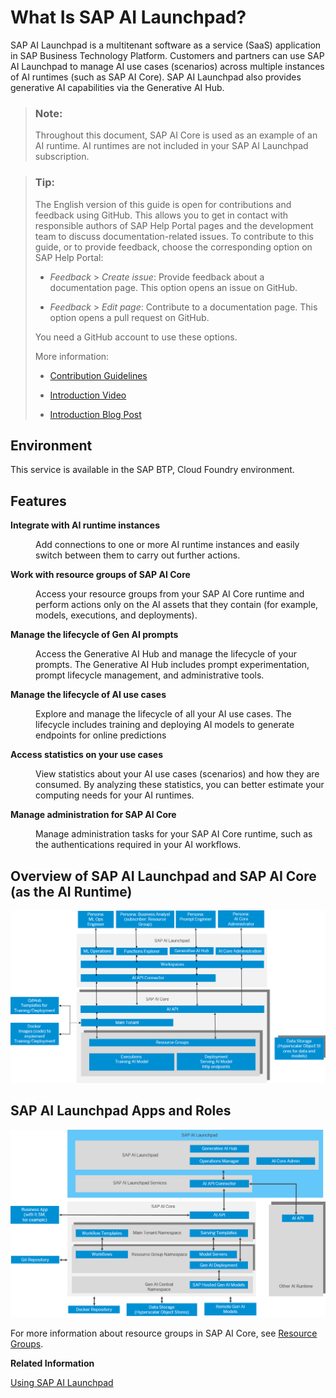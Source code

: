 <!-- loio760889ab809841c8a8905ca492f902cb -->

# What Is SAP AI Launchpad?

SAP AI Launchpad is a multitenant software as a service \(SaaS\) application in SAP Business Technology Platform. Customers and partners can use SAP AI Launchpad to manage AI use cases \(scenarios\) across multiple instances of AI runtimes \(such as SAP AI Core\). SAP AI Launchpad also provides generative AI capabilities via the Generative AI Hub.

> ### Note:  
> Throughout this document, SAP AI Core is used as an example of an AI runtime. AI runtimes are not included in your SAP AI Launchpad subscription.

> ### Tip:  
> The English version of this guide is open for contributions and feedback using GitHub. This allows you to get in contact with responsible authors of SAP Help Portal pages and the development team to discuss documentation-related issues. To contribute to this guide, or to provide feedback, choose the corresponding option on SAP Help Portal:
> 
> -   *Feedback* \> *Create issue*: Provide feedback about a documentation page. This option opens an issue on GitHub.
> 
> -   *Feedback* \> *Edit page*: Contribute to a documentation page. This option opens a pull request on GitHub.
> 
> 
> You need a GitHub account to use these options.
> 
> More information:
> 
> -   [Contribution Guidelines](https://help.sap.com/docs/open-documentation-initiative/contribution-guidelines/readme.html)
> 
> -   [Introduction Video](https://www.youtube.com/watch?v=WJ0oarMlVW4)
> 
> -   [Introduction Blog Post](https://blogs.sap.com/2021/11/29/sap-btp-documentation-goes-github-new-collaboration-process/)



<a name="loio760889ab809841c8a8905ca492f902cb__section_cfb_tt3_snb"/>

## Environment

This service is available in the SAP BTP, Cloud Foundry environment.



<a name="loio760889ab809841c8a8905ca492f902cb__section_efb_tt3_snb"/>

## Features


<dl>
<dt><b>

Integrate with AI runtime instances 

</b></dt>
<dd>

Add connections to one or more AI runtime instances and easily switch between them to carry out further actions.



</dd><dt><b>

Work with resource groups of SAP AI Core 

</b></dt>
<dd>

Access your resource groups from your SAP AI Core runtime and perform actions only on the AI assets that they contain \(for example, models, executions, and deployments\).



</dd><dt><b>

Manage the lifecycle of Gen AI prompts 

</b></dt>
<dd>

Access the Generative AI Hub and manage the lifecycle of your prompts. The Generative AI Hub includes prompt experimentation, prompt lifecycle management, and administrative tools.



</dd><dt><b>

Manage the lifecycle of AI use cases 

</b></dt>
<dd>

Explore and manage the lifecycle of all your AI use cases. The lifecycle includes training and deploying AI models to generate endpoints for online predictions



</dd><dt><b>

Access statistics on your use cases 

</b></dt>
<dd>

View statistics about your AI use cases \(scenarios\) and how they are consumed. By analyzing these statistics, you can better estimate your computing needs for your AI runtimes.



</dd><dt><b>

Manage administration for SAP AI Core 

</b></dt>
<dd>

Manage administration tasks for your SAP AI Core runtime, such as the authentications required in your AI workflows.



</dd><dt><b>



</b></dt>
<dd>



</dd>
</dl>



<a name="loio760889ab809841c8a8905ca492f902cb__section_jq4_gpf_4rb"/>

## Overview of SAP AI Launchpad and SAP AI Core \(as the AI Runtime\)

![Overview of the AI Core landscape](images/Image_AI_Core_Overview_8a6312d.png)



<a name="loio760889ab809841c8a8905ca492f902cb__section_s4l_yrd_fvb"/>

## SAP AI Launchpad Apps and Roles

![High level overview of SAP AI Launchpad apps and integration with underlying runtime](images/Image_AIL_overview_app_integration_b61955e.png)

For more information about resource groups in SAP AI Core, see [Resource Groups](https://help.sap.com/viewer/2d6c5984063c40a59eda62f4a9135bee/CLOUD/en-US/26c6c6b50e3f412f8bc0cd6a8ebdb850.html).

**Related Information**  


[Using SAP AI Launchpad](using-sap-ai-launchpad-bbc7e21.md "SAP AI Launchpad can be used by both AI scenario producers and AI scenario consumers. AI scenario producers, such as AI operations engineers or AI engineers, are responsible for developing and productizing AI scenarios. AI scenario consumers, such as business analysts, subscribe to a service that offers an AI scenario and consume it. The generative AI hub within SAP AI Launchpad can be used to interact with generative AI models.")


